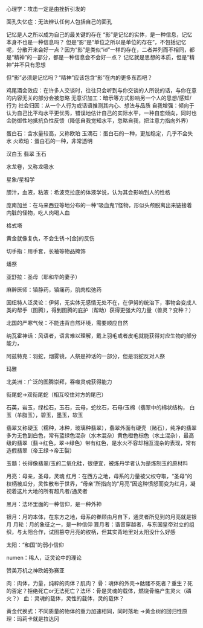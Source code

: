 心理学：攻击一定是由挫折引发的

面孔失忆症：无法辨认任何人包括自己的面孔

记忆是人之所以成为自己的最关键的存在
“影”是记忆的实体，是一种信息，记忆本身不也是一种信息吗？
但是“影”是“单位之所以是单位的存在”，不包括记忆呢，分散开来会好一点？因为“影”是类似“id”一样的存在，二者并列而不相同，都是“精神”的一部分，都是一种信息会不会好一点？
记忆就是思想的本质，但是“精神”并不只有思想

但“影”必须是记忆吗？“精神”应该包含“影”在内的更多东西吧？

鸡尾酒会效应：在许多人交谈时，往往只会听到与你交谈的人所说的话，与你在意的内容无关的部分会被忽略
无意识加工：暗示等方式影响另一个人的思想/感知/行为
社会归因：从一个人行为或话语推测其内心、想法与品质
自我增强：倾向于认为自己比平均水平更优秀，错误地估计自己的实际水平，一种自恋倾向，同时也会防御性地抵抗负性反馈（降低自我觉知水平，忽略自我，把注意力指向外界）




蛋白石：含水量较高，又称欧珀
玉滴石：蛋白石的一种，更加稳定，几乎不会失水
火欧珀：蛋白石的一种，非常透明

汉白玉
翡翠
玉石

水龙卷，又称龙吸水

星象/星相学

胆汁，血液，粘液：希波克拉底的体液学说，认为其会影响到人的性格

庞南加兰：在马来西亚等地分布的一种“吸血鬼”/怪物，形似头颅脱离出来链接着内脏的怪物，吃人肉喝人血

格式塔

黄金就像复仇，不会生锈→[金]的反伤



切手指：用手套，长袖等物品掩饰

燔祭

亚舒拉：圣母（耶和华的妻子）

麻醉医师：镇静药，镇痛药，肌肉松弛药

因纽特人泛灵论：伊努，无实体无感情无处不在，在伊努的统治下，事物会变成人类的帮手（图腾），得到图腾的庇护（帮助）获得更强大的力量（兽灵？变种？）

北国的严寒气候：不能违背自然环境，需要顺应自然

纳瓦霍神话：风语者，语言难以理解，戴上羽毛或者皮毛就能获得对应生物的部分能力，

阿兹特克：羽蛇，烟雾镜，人祭是神话的一部分，但是羽蛇反对人祭

玛雅

北美洲：广泛的图腾崇拜，吞噬灵魂获得能力



衔尾蛇→双衔尾蛇（相互咬住对方的尾巴）

石英，岩玉，绿松石，玉石，云母，蛇纹石，石母/玉棉（翡翠中的棉状结构，
白玉（羊脂玉），碧玉，墨玉，软玉

翡翠又称硬玉（糯种，冰种，玻璃种翡翠），翡翠外面有硬壳（赌石），纯净的翡翠多为无色到白色，常有蓝绿色混杂（水木混杂）黄色橙色棕色（水土混杂），最高级的翡翠（翡→红色，翠→绿色）带有红色，是水火不容却相互混杂的表现，常有造假翡翠（帝王绿→帝王裂）

玉髓：长得像翡翠/玉的二氧化硅，很便宜，被炼丹学者认为是炼制玉的原材料

月亮：母亲，圣母，灵魂
红月：在西方之地，母系的力量被父权夺取，“圣母”的权柄被瓜分，灵性散布于世界，“母亲”所指向的“月亮”因这种愤怒而变为红月，凝视着这片大地的所有超凡者/通灵者

黑月：法环里面的一种信仰，是一种外神

银月：月的本体，在东方之地，母系的眷顾由月自下，通灵者所见到的月亮就是银月
月轮：月的象征之一，是一种信仰
篡月者：谐音穿越者，与东国皇帝对立的组织，与太阳合作，试图篡夺月亮的权柄，但其实背地里对太阳没什么好感

太阳：“和国”的弱小信仰

numen：稀人，泛灵论中的理论

赞美万机之神欧姆弥赛亚

肉：肉体，力量，纯粹的肉体？肌肉？
骨：魂体的外壳→骷髅不死者？重生？死的否定？拒绝死亡or无法死亡？法环：骨是灵魂的载体，燃烧骨骼产生灵火（磷火？）
血：灵魂的载体，灵性的载体，灵的载体？

黄金代换式：不同质量的物体的重力加速相同，同时落地
→黄金树的回归性原理：玛莉卡就是拉达冈

